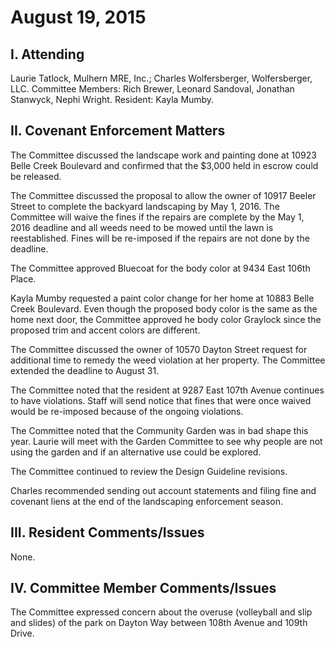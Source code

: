 # August 19, 2015

## I. Attending
Laurie Tatlock, Mulhern MRE, Inc.; Charles Wolfersberger, Wolfersberger, LLC.  Committee Members: Rich Brewer, Leonard Sandoval, Jonathan Stanwyck, Nephi Wright.  Resident:  Kayla Mumby.

## II. Covenant Enforcement Matters
The Committee discussed the landscape work and painting done at 10923 Belle Creek Boulevard and confirmed that the $3,000 held in escrow could be released.

The Committee discussed the proposal to allow the owner of 10917 Beeler Street to complete the backyard landscaping by May 1, 2016.  The Committee will waive the fines if the repairs are complete by the May 1, 2016 deadline and all weeds need to be mowed until the lawn is reestablished.  Fines will be re-imposed if the repairs are not done by the deadline.

The Committee approved Bluecoat for the body color at 9434 East 106th Place.

Kayla Mumby requested a paint color change for her home at 10883 Belle Creek Boulevard.  Even though the proposed body color is the same as the home next door, the Committee approved he body color Graylock since the proposed trim and accent colors are different.

The Committee discussed the owner of 10570 Dayton Street request for additional time to remedy the weed violation at her property.  The Committee extended the deadline to August 31.

The Committee noted that the resident at 9287 East 107th Avenue continues to have violations.  Staff will send notice that fines that were once waived would be re-imposed because of the ongoing violations.

The Committee noted that the Community Garden was in bad shape this year.  Laurie will meet with the Garden Committee to see why people are not using the garden and if an alternative use could be explored.

The Committee continued to review the Design Guideline revisions.

Charles recommended sending out account statements and filing fine and covenant liens at the end of the landscaping enforcement season.

## III. Resident Comments/Issues
None.

## IV. Committee Member Comments/Issues
The Committee expressed concern about the overuse (volleyball and slip and slides) of the park on Dayton Way between 108th Avenue and 109th Drive.  
